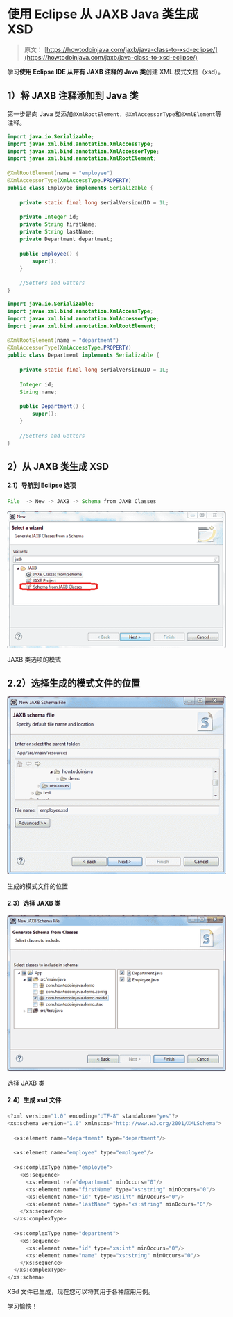 # 使用 Eclipse 从 JAXB Java 类生成 XSD

> 原文： [https://howtodoinjava.com/jaxb/java-class-to-xsd-eclipse/](https://howtodoinjava.com/jaxb/java-class-to-xsd-eclipse/)

学习**使用 Eclipse IDE 从带有 JAXB 注释的 Java 类**创建 XML 模式文档（xsd）。

## 1）将 JAXB 注释添加到 Java 类

第一步是向 Java 类添加`@XmlRootElement`，`@XmlAccessorType`和`@XmlElement`等注释。

```java
import java.io.Serializable;
import javax.xml.bind.annotation.XmlAccessType;
import javax.xml.bind.annotation.XmlAccessorType;
import javax.xml.bind.annotation.XmlRootElement;

@XmlRootElement(name = "employee")
@XmlAccessorType(XmlAccessType.PROPERTY)
public class Employee implements Serializable {

	private static final long serialVersionUID = 1L;

	private Integer id;
	private String firstName;
	private String lastName;
	private Department department;

	public Employee() {
		super();
	}

	//Setters and Getters
}

```

```java
import java.io.Serializable;
import javax.xml.bind.annotation.XmlAccessType;
import javax.xml.bind.annotation.XmlAccessorType;
import javax.xml.bind.annotation.XmlRootElement;

@XmlRootElement(name = "department")
@XmlAccessorType(XmlAccessType.PROPERTY)
public class Department implements Serializable {

	private static final long serialVersionUID = 1L;

	Integer id;
	String name;

	public Department() {
		super();
	}

	//Setters and Getters
}

```

## 2）从 JAXB 类生成 XSD

#### 2.1）导航到 Eclipse 选项

```java
File  -> New -> JAXB -> Schema from JAXB Classes
```

![Schema from JAXB Classes Option](img/ee335e2d82207012bc80f125db874b4a.png)

JAXB 类选项的模式



## 2.2）选择生成的模式文件的位置

![Locaion of Generated Schema File](img/d952f7e65775d8ea6d7138ba8f51b115.png)

生成的模式文件的位置



#### 2.3）选择 JAXB 类

![Choose JAXB Classes](img/994db930c105124980e0b234aa486d29.png)

选择 JAXB 类



#### 2.4）生成 xsd 文件

```java
<?xml version="1.0" encoding="UTF-8" standalone="yes"?>
<xs:schema version="1.0" xmlns:xs="http://www.w3.org/2001/XMLSchema">

  <xs:element name="department" type="department"/>

  <xs:element name="employee" type="employee"/>

  <xs:complexType name="employee">
    <xs:sequence>
      <xs:element ref="department" minOccurs="0"/>
      <xs:element name="firstName" type="xs:string" minOccurs="0"/>
      <xs:element name="id" type="xs:int" minOccurs="0"/>
      <xs:element name="lastName" type="xs:string" minOccurs="0"/>
    </xs:sequence>
  </xs:complexType>

  <xs:complexType name="department">
    <xs:sequence>
      <xs:element name="id" type="xs:int" minOccurs="0"/>
      <xs:element name="name" type="xs:string" minOccurs="0"/>
    </xs:sequence>
  </xs:complexType>
</xs:schema>

```

XSd 文件已生成，现在您可以将其用于各种应用用例。

学习愉快！